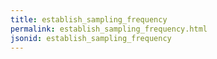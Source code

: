 ```yaml
---
title: establish_sampling_frequency
permalink: establish_sampling_frequency.html
jsonid: establish_sampling_frequency
---
```

